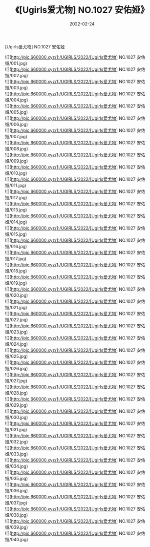 ﻿---
layout: post
title:  《[Ugirls爱尤物] NO.1027 安佑娅》
date:   2022-02-24
img: http://pic.660000.xyz/1:/UGIRLS/2022/[Ugirls爱尤物] NO.1027 安佑娅/000.jpg
categories: [美女, 清纯, 唯美]
---

[Ugirls爱尤物] NO.1027 安佑娅

 ![](http://pic.660000.xyz/1:/UGIRLS/2022/[Ugirls爱尤物] NO.1027 安佑娅/001.jpg) <br>![](http://pic.660000.xyz/1:/UGIRLS/2022/[Ugirls爱尤物] NO.1027 安佑娅/002.jpg) <br>![](http://pic.660000.xyz/1:/UGIRLS/2022/[Ugirls爱尤物] NO.1027 安佑娅/003.jpg) <br>![](http://pic.660000.xyz/1:/UGIRLS/2022/[Ugirls爱尤物] NO.1027 安佑娅/004.jpg) <br>![](http://pic.660000.xyz/1:/UGIRLS/2022/[Ugirls爱尤物] NO.1027 安佑娅/005.jpg) <br>![](http://pic.660000.xyz/1:/UGIRLS/2022/[Ugirls爱尤物] NO.1027 安佑娅/006.jpg) <br>![](http://pic.660000.xyz/1:/UGIRLS/2022/[Ugirls爱尤物] NO.1027 安佑娅/007.jpg) <br>![](http://pic.660000.xyz/1:/UGIRLS/2022/[Ugirls爱尤物] NO.1027 安佑娅/008.jpg) <br>![](http://pic.660000.xyz/1:/UGIRLS/2022/[Ugirls爱尤物] NO.1027 安佑娅/009.jpg) <br>![](http://pic.660000.xyz/1:/UGIRLS/2022/[Ugirls爱尤物] NO.1027 安佑娅/010.jpg) <br>![](http://pic.660000.xyz/1:/UGIRLS/2022/[Ugirls爱尤物] NO.1027 安佑娅/011.jpg) <br>![](http://pic.660000.xyz/1:/UGIRLS/2022/[Ugirls爱尤物] NO.1027 安佑娅/012.jpg) <br>![](http://pic.660000.xyz/1:/UGIRLS/2022/[Ugirls爱尤物] NO.1027 安佑娅/013.jpg) <br>![](http://pic.660000.xyz/1:/UGIRLS/2022/[Ugirls爱尤物] NO.1027 安佑娅/014.jpg) <br>![](http://pic.660000.xyz/1:/UGIRLS/2022/[Ugirls爱尤物] NO.1027 安佑娅/015.jpg) <br>![](http://pic.660000.xyz/1:/UGIRLS/2022/[Ugirls爱尤物] NO.1027 安佑娅/016.jpg) <br>![](http://pic.660000.xyz/1:/UGIRLS/2022/[Ugirls爱尤物] NO.1027 安佑娅/017.jpg) <br>![](http://pic.660000.xyz/1:/UGIRLS/2022/[Ugirls爱尤物] NO.1027 安佑娅/018.jpg) <br>![](http://pic.660000.xyz/1:/UGIRLS/2022/[Ugirls爱尤物] NO.1027 安佑娅/019.jpg) <br>![](http://pic.660000.xyz/1:/UGIRLS/2022/[Ugirls爱尤物] NO.1027 安佑娅/020.jpg) <br>![](http://pic.660000.xyz/1:/UGIRLS/2022/[Ugirls爱尤物] NO.1027 安佑娅/021.jpg) <br>![](http://pic.660000.xyz/1:/UGIRLS/2022/[Ugirls爱尤物] NO.1027 安佑娅/022.jpg) <br>![](http://pic.660000.xyz/1:/UGIRLS/2022/[Ugirls爱尤物] NO.1027 安佑娅/023.jpg) <br>![](http://pic.660000.xyz/1:/UGIRLS/2022/[Ugirls爱尤物] NO.1027 安佑娅/024.jpg) <br>![](http://pic.660000.xyz/1:/UGIRLS/2022/[Ugirls爱尤物] NO.1027 安佑娅/025.jpg) <br>![](http://pic.660000.xyz/1:/UGIRLS/2022/[Ugirls爱尤物] NO.1027 安佑娅/026.jpg) <br>![](http://pic.660000.xyz/1:/UGIRLS/2022/[Ugirls爱尤物] NO.1027 安佑娅/027.jpg) <br>![](http://pic.660000.xyz/1:/UGIRLS/2022/[Ugirls爱尤物] NO.1027 安佑娅/028.jpg) <br>![](http://pic.660000.xyz/1:/UGIRLS/2022/[Ugirls爱尤物] NO.1027 安佑娅/029.jpg) <br>![](http://pic.660000.xyz/1:/UGIRLS/2022/[Ugirls爱尤物] NO.1027 安佑娅/030.jpg) <br>![](http://pic.660000.xyz/1:/UGIRLS/2022/[Ugirls爱尤物] NO.1027 安佑娅/031.jpg) <br>![](http://pic.660000.xyz/1:/UGIRLS/2022/[Ugirls爱尤物] NO.1027 安佑娅/032.jpg) <br>![](http://pic.660000.xyz/1:/UGIRLS/2022/[Ugirls爱尤物] NO.1027 安佑娅/033.jpg) <br>![](http://pic.660000.xyz/1:/UGIRLS/2022/[Ugirls爱尤物] NO.1027 安佑娅/034.jpg) <br>![](http://pic.660000.xyz/1:/UGIRLS/2022/[Ugirls爱尤物] NO.1027 安佑娅/035.jpg) <br>![](http://pic.660000.xyz/1:/UGIRLS/2022/[Ugirls爱尤物] NO.1027 安佑娅/036.jpg) <br>![](http://pic.660000.xyz/1:/UGIRLS/2022/[Ugirls爱尤物] NO.1027 安佑娅/037.jpg) <br>![](http://pic.660000.xyz/1:/UGIRLS/2022/[Ugirls爱尤物] NO.1027 安佑娅/038.jpg) <br>![](http://pic.660000.xyz/1:/UGIRLS/2022/[Ugirls爱尤物] NO.1027 安佑娅/039.jpg) <br>![](http://pic.660000.xyz/1:/UGIRLS/2022/[Ugirls爱尤物] NO.1027 安佑娅/040.jpg) <br>